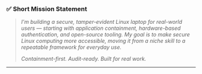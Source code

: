 ### ✅ **Short Mission Statement**

> *I'm building a secure, tamper-evident Linux laptop for real-world users — starting with application containment, hardware-based authentication, and open-source tooling. My goal is to make secure Linux computing more accessible, moving it from a niche skill to a repeatable framework for everyday use.*
>
> *Containment-first. Audit-ready. Built for real work.*

---
